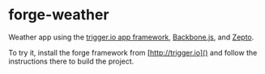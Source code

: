 forge-weather
=============

Weather app using the [trigger.io app framework](http://trigger.io), [Backbone.js](http://backbonejs.com), and [Zepto](https://github.com/madrobby/zepto).

To try it, install the forge framework from [http://trigger.io]() and follow the instructions there to build the project.